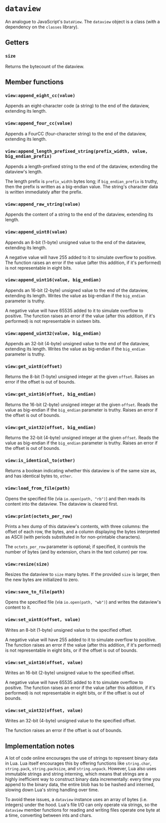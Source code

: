 
# `dataview`

An analogue to JavaScript's `DataView`. The `dataview` object is a class (with a dependency on the `classes` library).

## Getters

### `size`

Returns the bytecount of the dataview.


## Member functions

### `view:append_eight_cc(value)`

Appends an eight-character code (a string) to the end of the dataview, extending its length.

### `view:append_four_cc(value)`

Appends a FourCC (four-character string) to the end of the dataview, extending its length.

### `view:append_length_prefixed_string(prefix_width, value, big_endian_prefix)`

Appends a length-prefixed string to the end of the dataview, extending the dataview's length.

The length prefix is `prefix_width` bytes long; if `big_endian_prefix` is truthy, then the prefix is written as a big-endian value. The string's character data is written immediately after the prefix.

### `view:append_raw_string(value)`

Appends the content of a string to the end of the dataview, extending its length.

### `view:append_uint8(value)`

Appends an 8-bit (1-byte) unsigned value to the end of the dataview, extending its length.

A negative value will have 255 added to it to simulate overflow to positive. The function raises an error if the value (after this addition, if it's performed) is not representable in eight bits.

### `view:append_uint16(value, big_endian)`

Appends an 16-bit (2-byte) unsigned value to the end of the dataview, extending its length. Writes the value as big-endian if the `big_endian` parameter is truthy.

A negative value will have 65535 added to it to simulate overflow to positive. The function raises an error if the value (after this addition, if it's performed) is not representable in sixteen bits.

### `view:append_uint32(value, big_endian)`

Appends an 32-bit (4-byte) unsigned value to the end of the dataview, extending its length. Writes the value as big-endian if the `big_endian` parameter is truthy.

### `view:get_uint8(offset)`

Returns the 8-bit (1-byte) unsigned integer at the given `offset`. Raises an error if the offset is out of bounds.

### `view:get_uint16(offset, big_endian)`

Returns the 16-bit (2-byte) unsigned integer at the given `offset`. Reads the value as big-endian if the `big_endian` parameter is truthy. Raises an error if the offset is out of bounds.

### `view:get_uint32(offset, big_endian)`

Returns the 32-bit (4-byte) unsigned integer at the given `offset`. Reads the value as big-endian if the `big_endian` parameter is truthy. Raises an error if the offset is out of bounds.

### `view:is_identical_to(other)`

Returns a boolean indicating whether this dataview is of the same size as, and has identical bytes to, `other`.

### `view:load_from_file(path)`

Opens the specified file (via `io.open(path, "rb")`) and then reads its content into the dataview. The dataview is cleared first.

### `view:print(octets_per_row)`

Prints a hex dump of this dataview's contents, with three columns: the offset of each row, the bytes, and a column displaying the bytes interpreted as ASCII (with periods substituted in for non-printable characters).

The `octets_per_row` parameter is optional; if specified, it controls the number of bytes (and by extension, chars in the text column) per row.

### `view:resize(size)`

Resizes the dataview to `size` many bytes. If the provided `size` is larger, then the new bytes are initialized to zero.

### `view:save_to_file(path)`

Opens the specified file (via `io.open(path, "wb")`) and writes the dataview's content to it.

### `view:set_uint8(offset, value)`

Writes an 8-bit (1-byte) unsigned value to the specified offset.

A negative value will have 255 added to it to simulate overflow to positive. The function raises an error if the value (after this addition, if it's performed) is not representable in eight bits, or if the offset is out of bounds.

### `view:set_uint16(offset, value)`

Writes an 16-bit (2-byte) unsigned value to the specified offset.

A negative value will have 65535 added to it to simulate overflow to positive. The function raises an error if the value (after this addition, if it's performed) is not representable in eight bits, or if the offset is out of bounds.

### `view:set_uint32(offset, value)`

Writes an 32-bit (4-byte) unsigned value to the specified offset.

The function raises an error if the offset is out of bounds.


## Implementation notes

A lot of code online encourages the use of strings to represent binary data in Lua. Lua itself encourages this by offering functions like `string.char`, `string.pack`, `string.packsize`, and `string.unpack`. However, Lua also uses immutable strings and string interning, which means that strings are a highly inefficient way to construct binary data incrementally: every time you append to the binary data, the entire blob has to be hashed and interned, slowing down Lua's string handling over time.

To avoid these issues, a `dataview` instance uses an array of bytes (i.e. integers) under the hood. Lua's file I/O can only operate via strings, so the `dataview` member functions for reading and writing files operate one byte at a time, converting between ints and chars.

